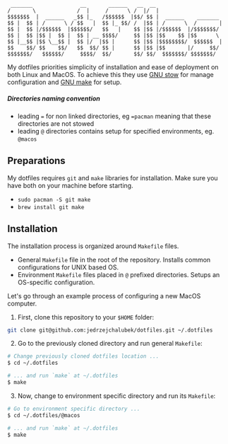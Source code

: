 ```
 _______               __       ______   __  __                     
/       \             /  |     /      \ /  |/  |                    
$$$$$$$  |  ______   _$$ |_   /$$$$$$  |$$/ $$ |  ______    _______ 
$$ |  $$ | /      \ / $$   |  $$ |_ $$/ /  |$$ | /      \  /       |
$$ |  $$ |/$$$$$$  |$$$$$$/   $$   |    $$ |$$ |/$$$$$$  |/$$$$$$$/ 
$$ |  $$ |$$ |  $$ |  $$ | __ $$$$/     $$ |$$ |$$    $$ |$$      \ 
$$ |__$$ |$$ \__$$ |  $$ |/  |$$ |      $$ |$$ |$$$$$$$$/  $$$$$$  |
$$    $$/ $$    $$/   $$  $$/ $$ |      $$ |$$ |$$       |/     $$/ 
$$$$$$$/   $$$$$$/     $$$$/  $$/       $$/ $$/  $$$$$$$/ $$$$$$$/  

```

My dotfiles priorities simplicity of installation and ease of deployment on both Linux and MacOS. To achieve this they use [GNU stow](https://www.gnu.org/software/stow/) for manage configuration and [GNU make](https://www.gnu.org/software/make/) for setup.

##### Directories naming convention

- leading `=` for non linked directories, eg `=pacman` meaning that these directories are not stowed
- leading `@` directories contains setup for specified environments, eg. `@macos`

## Preparations

My dotfiles requires `git` and `make` libraries for installation. Make sure you have both on your machine before starting.

- `sudo pacman -S git make`
- `brew install git make`

## Installation

The installation process is organized around `Makefile` files.

- General `Makefile` file in the root of the repository. Installs common configurations for UNIX based OS.
- Environment `Makefile` files placed in `@` prefixed directories. Setups an OS-specific configuration.

Let's go through an example process of configuring a new MacOS computer.

1. First, clone this repository to your `$HOME` folder: 

```bash
git clone git@github.com:jedrzejchalubek/dotfiles.git ~/.dotfiles
```

2. Go to the previously cloned directory and run general `Makefile`:

```bash
# Change previously cloned dotfiles location ...
$ cd ~/.dotfiles

# ... and run `make` at ~/.dotfiles
$ make
```

3. Now, change to environment specific directory and run its `Makefile`:

```bash
# Go to environment specific directory ...
$ cd ~/.dotfiles/@macos

# ... and run `make` at ~/.dotfiles
$ make
```
